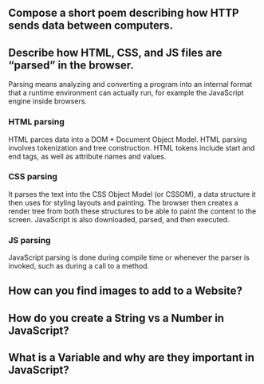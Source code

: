 

## Compose a short poem describing how HTTP sends data between computers.



## Describe how HTML, CSS, and JS files are “parsed” in the browser.

Parsing means analyzing and converting a program into an internal format that a runtime environment can actually run, for example the JavaScript engine inside browsers.

### HTML parsing
HTML parces data into a DOM * Document Object Model. HTML parsing involves tokenization and tree construction. HTML tokens include start and end tags, as well as attribute names and values.
### CSS parsing
It parses the text into the CSS Object Model (or CSSOM), a data structure it then uses for styling layouts and painting. The browser then creates a render tree from both these structures to be able to paint the content to the screen. JavaScript is also downloaded, parsed, and then executed.
### JS parsing
JavaScript parsing is done during compile time or whenever the parser is invoked, such as during a call to a method.


## How can you find images to add to a Website?




## How do you create a String vs a Number in JavaScript?



## What is a Variable and why are they important in JavaScript?